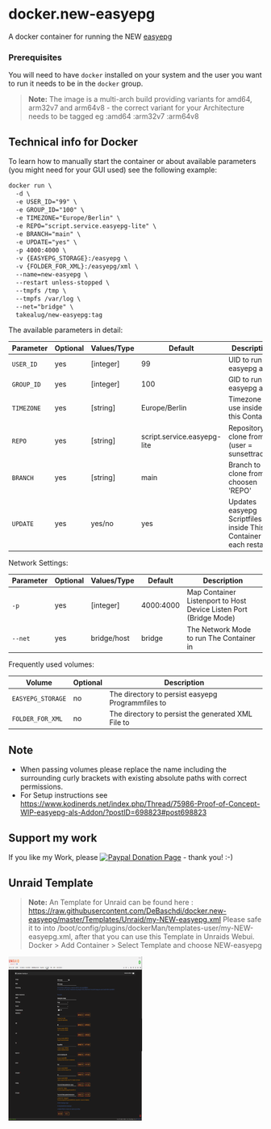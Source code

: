 # docker.new-easyepg
A docker container for running the NEW [easyepg](https://github.com/sunsettrack4/script.service.easyepg-lite#easyepg-lite)

### Prerequisites
You will need to have `docker` installed on your system and the user you want to run it needs to be in the `docker` group.

> **Note:** The image is a multi-arch build providing variants for amd64, arm32v7 and arm64v8 - the correct variant for your Architecture needs to be tagged eg :amd64 :arm32v7 :arm64v8


## Technical info for Docker
To learn how to manually start the container or about available parameters (you might need for your GUI used) see the following example:

```
docker run \
  -d \
  -e USER_ID="99" \
  -e GROUP_ID="100" \
  -e TIMEZONE="Europe/Berlin" \
  -e REPO="script.service.easyepg-lite" \
  -e BRANCH="main" \
  -e UPDATE="yes" \
  -p 4000:4000 \
  -v {EASYEPG_STORAGE}:/easyepg \
  -v {FOLDER_FOR_XML}:/easyepg/xml \
  --name=new-easyepg \
  --restart unless-stopped \
  --tmpfs /tmp \
  --tmpfs /var/log \
  --net="bridge" \
  takealug/new-easyepg:tag
```

The available parameters in detail:

| Parameter  | Optional | Values/Type | Default                     | Description                                                    |
|------------| --- | --- |-----------------------------|----------------------------------------------------------------|
| `USER_ID`  | yes | [integer] | 99                          | UID to run easyepg as                                          |
| `GROUP_ID` | yes | [integer] | 100                         | GID to run easyepg as                                          |
| `TIMEZONE` | yes | [string] | Europe/Berlin               | Timezone to use inside this Container                          |
| `REPO`     | yes | [string] | script.service.easyepg-lite | Repository to clone from (user = sunsettrack4)                 |
| `BRANCH`   | yes | [string] | main                        | Branch to clone from choosen 'REPO'                             |
| `UPDATE`   | yes | yes/no | yes                         | Updates easyepg Scriptfiles inside This Container each restart |

Network Settings:

| Parameter | Optional | Values/Type | Default   | Description |
| ---- | --- | --- |-----------| --- |
| `-p` | yes | [integer] | 4000:4000 | Map Container Listenport to Host Device Listen Port (Bridge Mode)|
| `--net` | yes | bridge/host | bridge    | The Network Mode to run The Container in|


Frequently used volumes:
 
| Volume            | Optional | Description                                        |
|-------------------| --- |----------------------------------------------------|
| `EASYEPG_STORAGE` | no | The directory to persist easyepg Programmfiles to  |
| `FOLDER_FOR_XML` | no | The directory to persist the generated XML File to |


## Note
- When passing volumes please replace the name including the surrounding curly brackets with existing absolute paths with correct permissions.
- For Setup instructions see https://www.kodinerds.net/index.php/Thread/75986-Proof-of-Concept-WIP-easyepg-als-Addon/?postID=698823#post698823

## Support my work
If you like my Work, please [![Paypal Donation Page](https://www.paypalobjects.com/en_US/i/btn/btn_donate_SM.gif)](https://paypal.me/DeBaschdi) - thank you! :-)

## Unraid Template
> **Note:** An Template for Unraid can be found here : https://raw.githubusercontent.com/DeBaschdi/docker.new-easyepg/master/Templates/Unraid/my-NEW-easyepg.xml
> Please safe it to into /boot/config/plugins/dockerMan/templates-user/my-NEW-easyepg.xml, after that you can use this Template in Unraids Webui. Docker > Add Container > Select Template and choose NEW-easyepg

<img src="https://raw.githubusercontent.com/DeBaschdi/docker.new-easyepg/master/Templates/Unraid/Screenshot.png" height="325" width="265">
